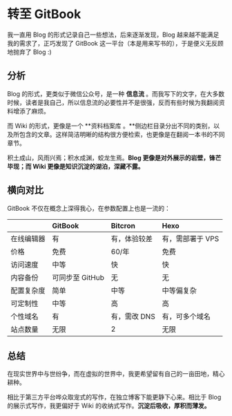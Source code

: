 # 转至 GitBook

我一直用 Blog 的形式记录自己一些想法，后来逐渐发现，Blog 越来越不能满足我的需求了，正巧发现了 GitBook 这一平台（本是用来写书的），于是便义无反顾地抛弃了 Blog :\)

## 分析

Blog 的形式，更类似于微信公众号，是一种 **信息流** 。而我写下的文字，在大多数时候，读者是我自己，所以信息流的必要性并不是很强，反而有些时候为我翻阅资料增添了麻烦。

而 Wiki 的形式，更像是一个 **资料档案库 。**侧边栏目录分出不同的类别，以及所包含的文章。这样简洁明晰的结构很方便检索，也更像是在翻阅一本书的不同章节。

积土成山，风雨兴焉；积水成渊，蛟龙生焉。**Blog 更像是对外展示的岩壁，锋芒毕现；而 Wiki 更像是知识沉淀的湖泊，深藏不露。**

## 横向对比

GitBook 不仅在概念上深得我心，在参数配置上也是一流的：

|  | GitBook | Bitcron | Hexo |
| :--- | :--- | :--- | :--- |
| 在线编辑器 | 有 | 有，体验较差 | 有，需部署于 VPS |
| 价格 | 免费 | 60/年 | 免费 |
| 访问速度 | 中等 | 快 | 快 |
| 内容备份 | 可同步至 GitHub | 无 | 无 |
| 配置复杂度 | 简单 | 中等 | 中等偏复杂 |
| 可定制性 | 中等 | 高 | 高 |
| 个性域名 | 有 | 有，需改 DNS | 有，可多个域名 |
| 站点数量 | 无限 | 2 | 无限 |

## 总结

在现实世界中与世纷争，而在虚拟的世界中，我更希望留有自己的一亩田地，精心耕种。

相比于第三方平台哗众取宠式的写作，在独立博客下能更静下心来。相比于 Blog 的展示式写作，我更偏好于 Wiki 的收纳式写作。**沉淀后吸收，厚积而薄发。**

